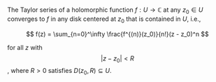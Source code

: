The Taylor series of a holomorphic function $f: U \to \mathbb{C}$ at any $z_0 \in U$ converges to $f$ in any disk centered at $z_0$ that is contained in $U$, i.e.,

$$
f(z) = \sum_{n=0}^\infty \frac{f^{(n)}(z_0)}{n!}(z - z_0)^n
$$

for all $z$ with $$|z - z_0| < R$$, where $R > 0$ satisfies $D(z_0, R) \subseteq U$.
